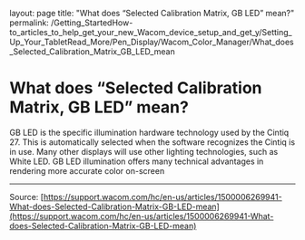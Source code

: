 layout: page
title: "What does “Selected Calibration Matrix, GB LED” mean?"
permalink: /Getting_StartedHow-to_articles_to_help_get_your_new_Wacom_device_setup_and_get_y/Setting_Up_Your_TabletRead_More/Pen_Display/Wacom_Color_Manager/What_does_Selected_Calibration_Matrix_GB_LED_mean

# What does “Selected Calibration Matrix, GB LED” mean?

GB LED is the specific illumination hardware technology used by the Cintiq 27. This is automatically selected when the software recognizes the Cintiq is in use. Many other displays will use other lighting technologies, such as White LED. GB LED illumination offers many technical advantages in rendering more accurate color on-screen

---
Source: [https://support.wacom.com/hc/en-us/articles/1500006269941-What-does-Selected-Calibration-Matrix-GB-LED-mean](https://support.wacom.com/hc/en-us/articles/1500006269941-What-does-Selected-Calibration-Matrix-GB-LED-mean)
